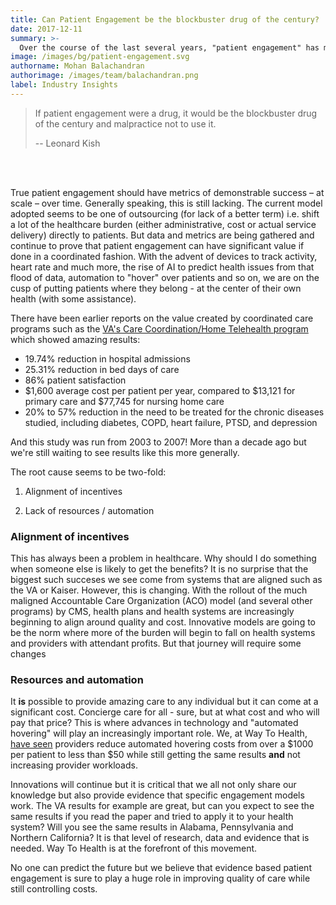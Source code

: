 ```yaml
---
title: Can Patient Engagement be the blockbuster drug of the century?
date: 2017-12-11
summary: >-
  Over the course of the last several years, "patient engagement" has mushroomed into a lead topic for speakers, conferences, trade shows, pitch decks, analyst reports and countless headlines (now including this one). The trouble is, there is still no clear path forward to applying learnings at scale. 
image: /images/bg/patient-engagement.svg
authorname: Mohan Balachandran
authorimage: /images/team/balachandran.png
label: Industry Insights
---
```


<blockquote>
    If patient engagement were a drug, it would be the blockbuster drug of the century and malpractice not to use it.</p>
    -- Leonard Kish
</blockquote>

<br/> <br/>

True patient engagement should have metrics of demonstrable success – at scale – over time. Generally speaking, this is still lacking. The current model adopted seems to be one of outsourcing (for lack of a better term) i.e. shift a lot of the healthcare burden (either administrative, cost or actual service delivery) directly to patients. But data and metrics are being gathered and continue to prove that patient engagement can have significant value if done in a coordinated fashion. With the advent of devices to track activity, heart rate and much more, the rise of AI to predict health issues from that flood of data, automation to "hover" over patients and so on, we are on the cusp of putting patients where they belong - at the center of their own health (with some assistance).


There have been earlier reports on the value created by coordinated care programs such as the [VA's Care Coordination/Home Telehealth program](https://www.ncbi.nlm.nih.gov/pubmed/19119835) which showed amazing results:

- 19.74% reduction in hospital admissions
- 25.31% reduction in bed days of care
- 86% patient satisfaction
- $1,600 average cost per patient per year, compared to $13,121 for primary care and $77,745 for nursing home care
- 20% to 57% reduction in the need to be treated for the chronic diseases studied, including diabetes, COPD, heart failure, PTSD, and depression

And this study was run from 2003 to 2007! More than a decade ago but we're still waiting to see results like this more generally.

The root cause seems to be two-fold:

1. Alignment of incentives

2. Lack of resources / automation

### Alignment of incentives
This has always been a problem in healthcare. Why should I do something when someone else is likely to get the benefits? It is no surprise that the biggest such succeses we see come from systems that are aligned such as the VA or Kaiser. However, this is changing. With the rollout of the much maligned Accountable Care Organization (ACO) model (and several other programs) by CMS, health plans and health systems are increasingly beginning to align around quality and cost. Innovative models are going to be the norm where more of the burden will begin to fall on health systems and providers with attendant profits. But that journey will require some changes

### Resources and automation
It **is** possible to provide amazing care to any individual but it can come at a significant cost. Concierge care for all - sure, but at what cost and who will pay that price? This is where advances in technology and "automated hovering" will play an increasingly important role. We, at Way To Health, [have seen](/casestudies/livbetter) providers reduce automated hovering costs from over a $1000 per patient to less than $50 while still getting the same results **and** not increasing provider workloads.


Innovations will continue but it is critical that we all not only share our knowledge but also provide evidence that specific engagement models work. The VA results for example are great, but can you expect to see the same results if you read the paper and tried to apply it to your health system? Will you see the same results in Alabama, Pennsylvania and Northern California? It is that level of research, data and evidence that is needed. Way To Health is at the forefront of this movement. 

No one can predict the future but we believe that evidence based patient engagement is sure to play a huge role in improving quality of care while still controlling costs.